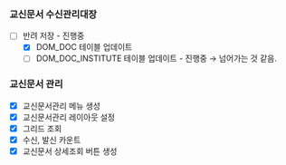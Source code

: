 ### 교신문서 수신관리대장

- [ ]  반려 저장 - 진행중
    - [x]  DOM_DOC 테이블 업데이트
    - [ ]  DOM_DOC_INSTITUTE  테이블 업데이트 - 진행중 → 넘어가는 것 같음.

### 교신문서 관리

- [x]  교신문서관리 메뉴 생성
- [x]  교신문서관리 레이아웃 설정
- [x]  그리드 조회
- [x]  수신, 발신 카운트
- [x]  교신문서 상세조회 버튼 생성
